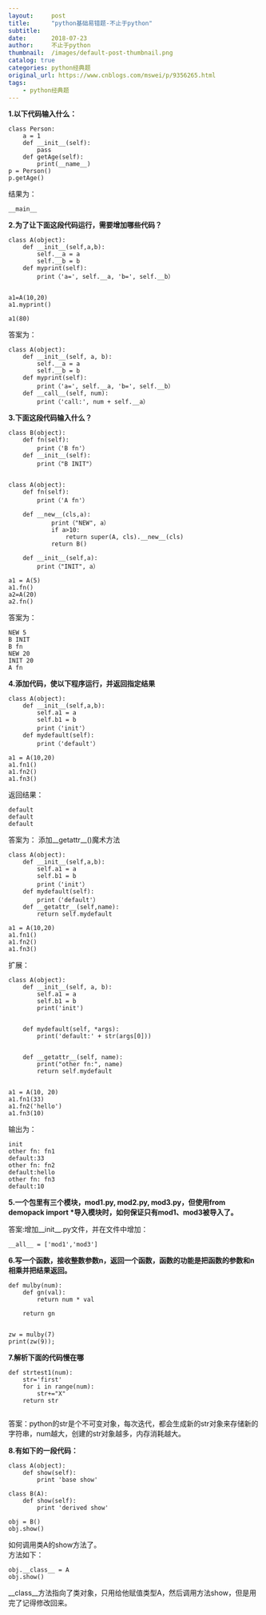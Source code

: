 ```yaml
---
layout:     post
title:      "python基础易错题-不止于python"
subtitle:   
date:       2018-07-23
author:     不止于python
thumbnail:  /images/default-post-thumbnail.png
catalog: true
categories: python经典题
original_url: https://www.cnblogs.com/mswei/p/9356265.html
tags:
    - python经典题
---
```


**1.以下代码输入什么：**

```
class Person:
    a = 1
    def __init__(self):
        pass
    def getAge(self):
        print(__name__)
p = Person()
p.getAge()
```

结果为：

```
__main__
```

**2.为了让下面这段代码运行，需要增加哪些代码？**

```
class A(object):
    def __init__(self,a,b):
        self.__a = a
        self.__b = b
    def myprint(self):
        print（'a=', self.__a, 'b=', self.__b）
    
 
a1=A(10,20)
a1.myprint()
 
a1(80)
```

答案为：

```
class A(object):
    def __init__(self, a, b):
        self.__a = a
        self.__b = b
    def myprint(self):
        print（'a=', self.__a, 'b=', self.__b）
    def __call__(self, num):
        print（'call:', num + self.__a）
```

**3.下面这段代码输入什么？**

```
class B(object):
    def fn(self):
        print（'B fn'）
    def __init__(self):
        print（"B INIT"）
 
 
class A(object):
    def fn(self):
        print（'A fn'）
 
    def __new__(cls,a):
            print（"NEW", a）
            if a>10:
                return super(A, cls).__new__(cls)
            return B()
 
    def __init__(self,a):
        print（"INIT", a）
 
a1 = A(5)
a1.fn()
a2=A(20)
a2.fn()
```

答案为：

```
NEW 5
B INIT
B fn
NEW 20
INIT 20
A fn
```

**4.添加代码，使以下程序运行，并返回指定结果**

```
class A(object):
    def __init__(self,a,b):
        self.a1 = a
        self.b1 = b
        print（'init'）
    def mydefault(self):
        print（'default'）
 
a1 = A(10,20)
a1.fn1()
a1.fn2()
a1.fn3()
```

返回结果：

```
default
default
default
```

答案为： 添加\_\_getattr\_\_()魔术方法

```
class A(object):
    def __init__(self,a,b):
        self.a1 = a
        self.b1 = b
        print（'init'）
    def mydefault(self):
        print（'default'）
    def __getattr__(self,name):
        return self.mydefault
 
a1 = A(10,20)
a1.fn1()
a1.fn2()
a1.fn3()
```

扩展：

```
class A(object):
    def __init__(self, a, b):
        self.a1 = a
        self.b1 = b
        print('init')


    def mydefault(self, *args):
        print('default:' + str(args[0]))


    def __getattr__(self, name):
        print("other fn:", name)
        return self.mydefault


a1 = A(10, 20)
a1.fn1(33)
a1.fn2('hello')
a1.fn3(10)
```

输出为：

```
init
other fn: fn1
default:33
other fn: fn2
default:hello
other fn: fn3
default:10
```

**5.一个包里有三个模块，mod1.py, mod2.py, mod3.py，但使用from demopack import \*导入模块时，如何保证只有mod1、mod3被导入了。**

答案:增加\_\_init\_\_.py文件，并在文件中增加：

```
__all__ = ['mod1','mod3']
```

**6.写一个函数，接收整数参数n，返回一个函数，函数的功能是把函数的参数和n相乘并把结果返回。**

```
def mulby(num):
    def gn(val):
        return num * val
 
    return gn
 
 
zw = mulby(7)
print(zw(9));
```

**7.解析下面的代码慢在哪**

```
def strtest1(num):
    str='first'
    for i in range(num):
        str+="X"
    return str
    
```

答案：python的str是个不可变对象，每次迭代，都会生成新的str对象来存储新的字符串，num越大，创建的str对象越多，内存消耗越大。

**8.有如下的一段代码：**

```
class A(object):
    def show(self):
        print 'base show'

class B(A):
    def show(self):
        print 'derived show'
 
obj = B()
obj.show()
```

如何调用类A的show方法了。  
方法如下：

```
obj.__class__ = A
obj.show() 
```

\_\_class\_\_方法指向了类对象，只用给他赋值类型A，然后调用方法show，但是用完了记得修改回来。